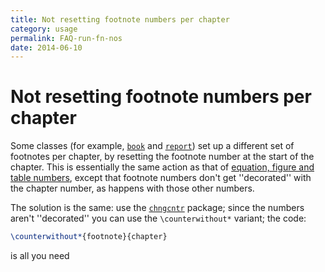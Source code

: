 ```yaml
---
title: Not resetting footnote numbers per chapter
category: usage
permalink: FAQ-run-fn-nos
date: 2014-06-10
---
```


# Not resetting footnote numbers per chapter

Some classes (for example, [`book`](https://ctan.org/pkg/book) and [`report`](https://ctan.org/pkg/report)) set up a
different set of footnotes per chapter, by resetting the footnote
number at the start of the chapter.  This is essentially the same
action as that of 
[equation, figure and table numbers](FAQ-running-nos.md),
except that footnote numbers don't get ''decorated'' with the chapter
number, as happens with those other numbers.

The solution is the same: use the [`chngcntr`](https://ctan.org/pkg/chngcntr) package; since the
numbers aren't ''decorated'' you can use the `\counterwithout*`
variant; the code:
```latex
\counterwithout*{footnote}{chapter}
```
is all you need

